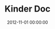 ---
layout: inner
position: left
title: 'Kinder Doc'
lead_text: 'Software that was designed to help pre and primary school teachers to organize and document their teaching works -lesson planning, syllabus, student assessment & observation, etc- in a more simplified way. I helped the developer team by taking on both back-end and front-end work.'
tags: ['MySQL', 'PHP, Codeigniter', 'HTML, CSS', 'JS, jQuery']
featured_image: ['/img/posts/kinderdoc-min.png']
date: 2012-11-01 00:00:00
categories: ['Web']
project_link: ''
button_icon: ''
button_text: ''
order: 2
visible: 1
company: 'Danawa Education, Sdn Bhd'
---